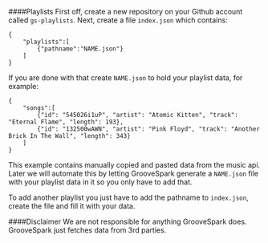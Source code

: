 ####Playlists
First off, create a new repository on your Github account called `gs-playlists`.
Next, create a file `index.json` which contains: 
```
{
    "playlists":[
        {"pathname":"NAME.json"}
    ]
}
```

If you are done with that create `NAME.json` to hold your playlist data, for example: 
```
{
    "songs":[
        {"id": "545026i1uP", "artist": "Atomic Kitten", "track": "Eternal Flame", "length": 193},
        {"id": "132500wAWN", "artist": "Pink Floyd", "track": "Another Brick In The Wall", "length": 343}
    ]
}
```
This example contains manually copied and pasted data from the music api.
Later we will automate this by letting GrooveSpark generate a `NAME.json` file with your playlist data in it so you only have to add that.

To add another playlist you just have to add the pathname to `index.json`, create the file and fill it with your data.

####Disclaimer 
We are not responsible for anything GrooveSpark does.  
GrooveSpark just fetches data from 3rd parties.
